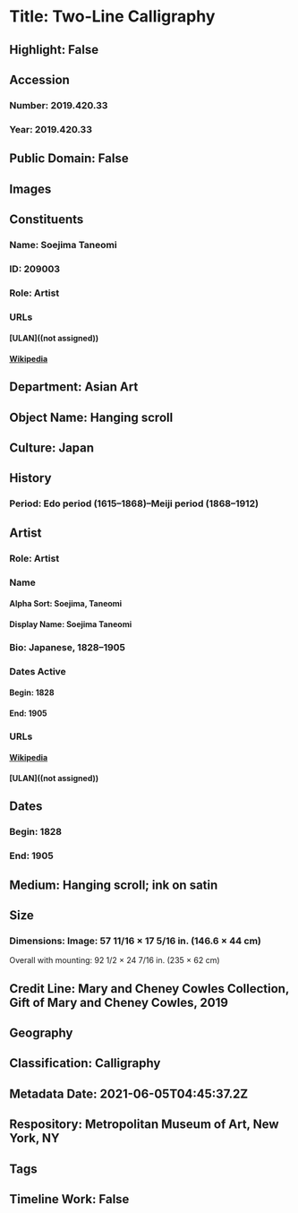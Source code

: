 # Title: Two-Line Calligraphy
## Highlight: False
## Accession
### Number: 2019.420.33
### Year: 2019.420.33
## Public Domain: False
## Images
## Constituents
### Name: Soejima Taneomi
### ID: 209003
### Role: Artist
### URLs
#### [ULAN]((not assigned))
#### [Wikipedia](https://www.wikidata.org/wiki/Q702789)
## Department: Asian Art
## Object Name: Hanging scroll
## Culture: Japan
## History
### Period: Edo period (1615–1868)–Meiji period (1868–1912)
## Artist
### Role: Artist
### Name
#### Alpha Sort: Soejima, Taneomi
#### Display Name: Soejima Taneomi
### Bio: Japanese, 1828–1905
### Dates Active
#### Begin: 1828
#### End: 1905
### URLs
#### [Wikipedia](https://www.wikidata.org/wiki/Q702789)
#### [ULAN]((not assigned))
## Dates
### Begin: 1828
### End: 1905
## Medium: Hanging scroll; ink on satin
## Size
### Dimensions: Image: 57 11/16 × 17 5/16 in. (146.6 × 44 cm)
Overall with mounting: 92 1/2 × 24 7/16 in. (235 × 62 cm)
## Credit Line: Mary and Cheney Cowles Collection, Gift of Mary and Cheney Cowles, 2019
## Geography
## Classification: Calligraphy
## Metadata Date: 2021-06-05T04:45:37.2Z
## Respository: Metropolitan Museum of Art, New York, NY
## Tags
## Timeline Work: False